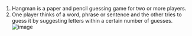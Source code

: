 1. Hangman is a paper and pencil guessing game for two or more players.
2. One player thinks of a word, phrase or sentence and the other tries to guess it by suggesting letters within a certain number of guesses.
![image](https://user-images.githubusercontent.com/73271016/157274207-f4b96fb4-93bf-41d1-b857-4bf2ba9f86af.png)


